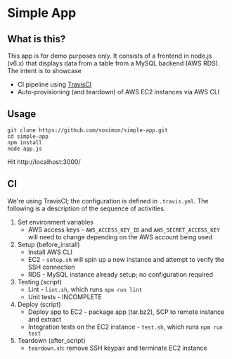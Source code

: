 # Simple App

## What is this?
This app is for demo purposes only. It consists of a frontend in node.js (v6.x) that displays data from a table from a MySQL backend (AWS RDS). The intent is to showcase

- CI pipeline using [TravisCI](https://www.travis-ci.org/slalomsv/simple-app) 
- Auto-provisioning (and teardown) of AWS EC2 instances via AWS CLI

## Usage

```
git clone https://github.com/sosimon/simple-app.git
cd simple-app
npm install
node app.js
```

Hit http://localhost:3000/

## CI

We're using TravisCI; the configuration is defined in `.travis.yml`. The following is a description of the sequence of activities.

1. Set environment variables
    - AWS access keys - `AWS_ACCESS_KEY_ID` and `AWS_SECRET_ACCESS_KEY` will need to change depending on the AWS account being used
2. Setup (before_install)
    - Install AWS CLI
    - EC2 - `setup.sh` will spin up a new instance and attempt to verify the SSH connection
    - RDS - MySQL instance already setup; no configuration required
3. Testing (script)
    - Lint - `lint.sh`, which runs `npm run lint`
    - Unit tests - INCOMPLETE
4. Deploy (script)
    - Deploy app to EC2 - package app (tar.bz2), SCP to remote instance and extract
    - Integration tests on the EC2 instance - `test.sh`, which runs `npm run test`
5. Teardown (after_script)
    - `teardown.sh`: remove SSH keypair and terminate EC2 instance

